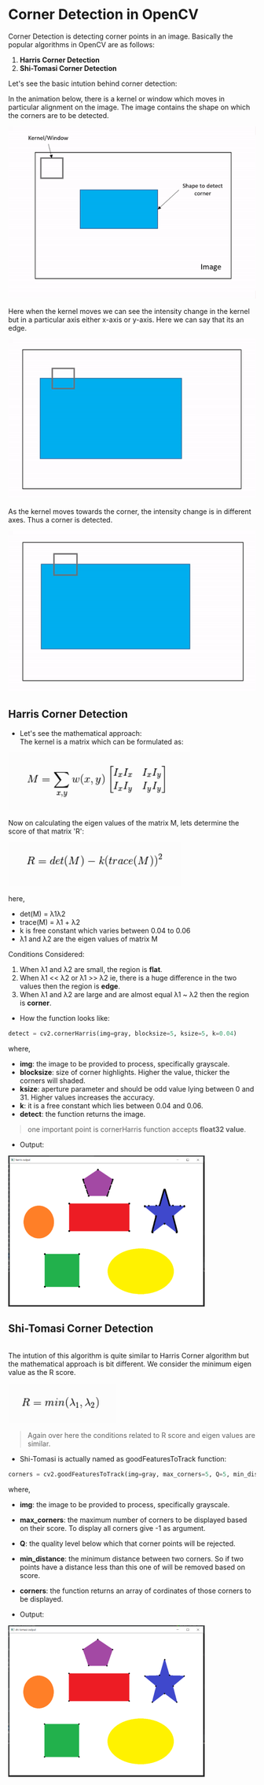 # Corner Detection in OpenCV
Corner Detection is detecting corner points in an image. Basically the popular algorithms in OpenCV are as follows:
1. **Harris Corner Detection**
2. **Shi-Tomasi Corner Detection**

Let's see the basic intution behind corner detection:
  
In the animation below, there is a kernel or window which moves in particular alignment on the image. The image contains the shape on which the corners are to be detected.
  
![Animation1](Aditya_pics/Animation1.gif)

Here when the kernel moves we can see the intensity change in the kernel but in a particular axis either x-axis or y-axis. Here we can say that its an edge.
  
![Animation2](Aditya_pics/Animation2.gif)

As the kernel moves towards the corner, the intensity change is in different axes. Thus a corner is detected.
  
![Animation3](Aditya_pics/Animation3.gif)

## Harris Corner Detection
- Let's see the mathematical approach: <br>
The kernel is a matrix which can be formulated as:

![Harris_eqn1](Aditya_pics/Harris_eqn1.PNG)

Now on calculating the eigen values of the matrix M, lets determine the score of that matrix 'R':

![Harris_eqn2](Aditya_pics/Harris_eqn2.PNG)

here, 
- det(M) = λ1λ2
- trace(M) = λ1 + λ2
- k is free constant which varies between 0.04 to 0.06
- λ1 and λ2 are the eigen values of matrix M

Conditions Considered:
1. When λ1 and λ2 are small, the region is **flat**.
2. When λ1 << λ2 or λ1 >> λ2 ie, there is a huge difference in the two values then the region is **edge**.
3. When λ1 and λ2 are large and are almost equal λ1 ~ λ2 then the region is **corner**.

- How the function looks like:
```python
detect = cv2.cornerHarris(img=gray, blocksize=5, ksize=5, k=0.04)
```
where,
- **img**: the image to be provided to process, specifically grayscale.
- **blocksize**: size of corner highlights. Higher the value, thicker the corners will shaded.
- **ksize**: aperture parameter and should be odd value lying between 0 and 31. Higher values increases the accuracy.
- **k**: it is a free constant which lies between 0.04 and 0.06.
- **detect**: the function returns the image. 

> one important point is cornerHarris function accepts **float32 value**.

- Output:

![Harris_output](Aditya_pics/Harris_output.PNG)

## Shi-Tomasi Corner Detection
<br>
The intution of this algorithm is quite similar to Harris Corner algorithm but the mathematical approach is bit different. We consider the minimum eigen value as the R score.

![Shi_tomasi_eqn2](Aditya_pics/Shi_tomasi_eqn2.PNG)

> Again over here the conditions related to R score and eigen values are similar.

- Shi-Tomasi is actually named as goodFeaturesToTrack function:
```python
corners = cv2.goodFeaturesToTrack(img=gray, max_corners=5, Q=5, min_distance=0.04)
```
where,
- **img**: the image to be provided to process, specifically grayscale.
- **max_corners**: the maximum number of corners to be displayed based on their score. To display all corners give -1 as argument.
- **Q**: the quality level below which that corner points will be rejected.
- **min_distance**: the minimum distance between two corners. So if two points have a distance less than this one of will be removed based on score.
- **corners**: the function returns an array of cordinates of those corners to be displayed.

- Output:

![Shi_tomasi_output](Aditya_pics/Shi_tomasi_output.PNG)
